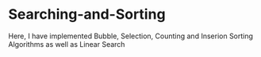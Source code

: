 # Searching-and-Sorting
Here, I have implemented Bubble, Selection, Counting and Inserion Sorting Algorithms as well as Linear Search
